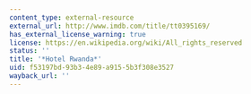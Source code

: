 ```yaml
---
content_type: external-resource
external_url: http://www.imdb.com/title/tt0395169/
has_external_license_warning: true
license: https://en.wikipedia.org/wiki/All_rights_reserved
status: ''
title: '*Hotel Rwanda*'
uid: f53197bd-93b3-4e89-a915-5b3f308e3527
wayback_url: ''
---
```


